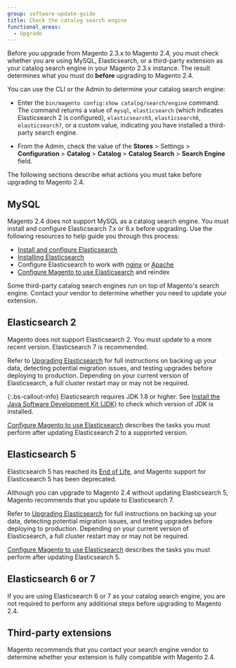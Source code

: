 ```yaml
---
group: software-update-guide
title: Check the catalog search engine
functional_areas:
  - Upgrade
---
```


Before you upgrade from Magento 2.3.x to Magento 2.4, you must check whether you are using MySQL, Elasticsearch, or a third-party extension as your catalog search engine in your Magento 2.3.x instance. The result determines what you must do **before** upgrading to Magento 2.4.

You can use the CLI or the Admin to determine your catalog search engine:

*  Enter the `bin/magento config:show catalog/search/engine` command. The command returns a value of `mysql`, `elasticsearch` (which indicates Elasticsearch 2 is configured), `elasticsearch5`, `elasticsearch6`, `elasticsearch7`, or a custom value, indicating you have installed a third-party search engine.

*  From the Admin, check the value of the **Stores** > Settings > **Configuration** > **Catalog** > **Catalog** > **Catalog Search** > **Search Engine** field.

The following sections describe what actions you must take before upgrading to Magento 2.4.

## MySQL

Magento 2.4 does not support MySQL as a catalog search engine. You must install and configure Elasticsearch 7.x or 6.x before upgrading. Use the following resources to help guide you through this process:

*  [Install and configure Elasticsearch]({{site.baseurl}}/guides/v2.3/config-guide/elasticsearch/es-overview.html)
*  [Installing Elasticsearch](https://www.elastic.co/guide/en/elasticsearch/reference/current/install-elasticsearch.html)
*  Configure Elasticsearch to work with [nginx]({{site.baseurl}}/guides/v2.3/config-guide/elasticsearch/es-config-nginx.html) or [Apache]({{site.baseurl}}/guides/v2.3/config-guide/elasticsearch/es-config-apache.html)
*  [Configure Magento to use Elasticsearch]({{site.baseurl}}/guides/v2.3/config-guide/elasticsearch/configure-magento.html) and reindex

Some third-party catalog search engines run on top of Magento's search engine. Contact your vendor to determine whether you need to update your extension.

## Elasticsearch 2

Magento does not support Elasticsearch 2. You must update to a more recent version. Elasticsearch 7 is recommended.

Refer to [Upgrading Elasticsearch](https://www.elastic.co/guide/en/elasticsearch/reference/current/setup-upgrade.html) for full instructions on backing up your data, detecting potential migration issues, and testing upgrades before deploying to production. Depending on your current version of Elasticsearch, a full cluster restart may or may not be required.

{:.bs-callout-info}
Elasticsearch requires JDK 1.8 or higher. See [Install the Java Software Development Kit (JDK)]({{page.baseurl}}/install-gde/prereq/elasticsearch.html#prereq-java) to check which version of JDK is installed.

[Configure Magento to use Elasticsearch]({{site.baseurl}}/guides/v2.3/config-guide/elasticsearch/configure-magento.html) describes the tasks you must perform after updating Elasticsearch 2 to a supported version.

## Elasticsearch 5

Elasticsearch 5 has reached its [End of Life](https://www.elastic.co/support/eol), and Magento support for Elasticsearch 5 has been deprecated.

Although you can upgrade to Magento 2.4 without updating Elasticsearch 5, Magento recommends that you update to Elasticsearch 7.

Refer to [Upgrading Elasticsearch](https://www.elastic.co/guide/en/elasticsearch/reference/current/setup-upgrade.html) for full instructions on backing up your data, detecting potential migration issues, and testing upgrades before deploying to production. Depending on your current version of Elasticsearch, a full cluster restart may or may not be required.

[Configure Magento to use Elasticsearch]({{site.baseurl}}/guides/v2.3/config-guide/elasticsearch/configure-magento.html) describes the tasks you must perform after updating Elasticsearch 5.

## Elasticsearch 6 or 7

If you are using Elasticsearch 6 or 7 as your catalog search engine, you are not required to perform any additional steps before upgrading to Magento 2.4.

## Third-party extensions

Magento recommends that you contact your search engine vendor to determine whether your extension is fully compatible with Magento 2.4.
